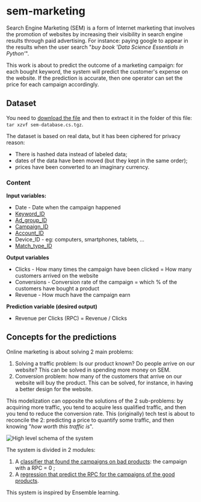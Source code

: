 # sem-marketing

Search Engine Marketing (SEM) is a form of Internet marketing that involves the promotion of websites by increasing their visibility in search engine results through paid advertising. For instance: paying google to appear in the results when the user search "*buy book 'Data Science Essentials in Python'*".

This work is about to predict the outcome of a marketing campaign: for each bought keyword, the system will predict the customer's expense on the website. If the prediction is accurate, then one operator can set the price for each campaign accordingly.


## Dataset
You need to [download the file](https://drive.google.com/file/d/0B1BAeQsIi6lgc0RiQlc1RHpiTFE/view?usp=sharing) and then to extract it in the folder of this file: `tar xzvf sem-database.cs.tgz`.

The dataset is based on real data, but it has been ciphered for privacy reason:
* There is hashed data instead of labeled data;
* dates of the data have been moved (but they kept in the same order);
* prices have been converted to an imaginary currency.

### Content

**Input variables:**
* Date - Date when the campaign happened
* [Keyword_ID](https://support.google.com/adwords/answer/6323?hl=en)
* [Ad_group_ID](https://support.google.com/adwords/answer/6298?hl=en)
* [Campaign_ID](https://support.google.com/adwords/answer/6304?hl=en)
* [Account_ID](https://support.google.com/adwords/answer/17779?hl=en)
* Device_ID - eg: computers, smartphones, tablets, ...
* [Match_type_ID](https://support.google.com/adwords/answer/2497836?hl=en)


**Output variables**

* Clicks - How many times the campaign have been clicked = How many customers arrived on the website
* Conversions - Conversion rate of the campaign = which % of the customers have bought a product
* Revenue - How much have the campaign earn

**Prediction variable (desired output)**

* Revenue per Clicks (RPC) = Revenue / Clicks


## Concepts for the predictions
Online marketing is about solving 2 main problems:

1. Solving a traffic problem: Is our product known? Do people arrive on our website? This can be solved in spending more money on SEM.
2. Conversion problem: how many of the customers that arrive on our website will buy the product. This can be solved, for instance, in having a better design for the website.

This modelization can opposite the solutions of the 2 sub-problems: by acquiring more traffic, you tend to acquire less qualified traffic, and then you tend to reduce the conversion rate. This (originally) tech test is about to reconcile the 2: predicting a price to quantify some traffic, and then knowing "*how worth this traffic is*".

![High level schema of the system](https://user-images.githubusercontent.com/1684807/28922361-26f4fb14-785a-11e7-8e56-d94fe8360d3e.png)

The system is divided in 2 modules:
1. A [classifier that found the campaigns on bad products](2_data_balance_rpc0.ipynb): the campaign with a RPC = 0 ;
2. A [regression that predict the RPC for the campaigns of the good products](1_feature_rpc.ipynb).

This system is inspired by Ensemble learning.
